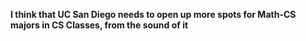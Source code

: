__I think that UC San Diego needs to open up more spots for **Math-CS majors in CS Classes**, from the sound of it__ 
